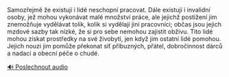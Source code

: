 
Samozřejmě že existují i lidé neschopní pracovat. Dále existují i invalidní osoby, jež mohou vykonávat malé množství práce, ale jejichž postižení jim znemožňuje vydělávat tolik, kolik si vydělají jiní pracovníci; občas jsou jejich mzdové sazby tak nízké, že si pro sebe nemohou zajistit obživu. Tito lidé mohou získat prostředky na své živobytí, jen když jim ostatní lidé pomohou. Jejich nouzi jim pomůže překonat síť příbuzných, přátel, dobročinnost dárců a nadací a obecní péče o chudé.

[🔊 Poslechnout audio](/data/7-paragraphs/audio/chapter_108/para_005-Samozejm-e-existuj-i-lid-neschopn-pracovat.mp3)

